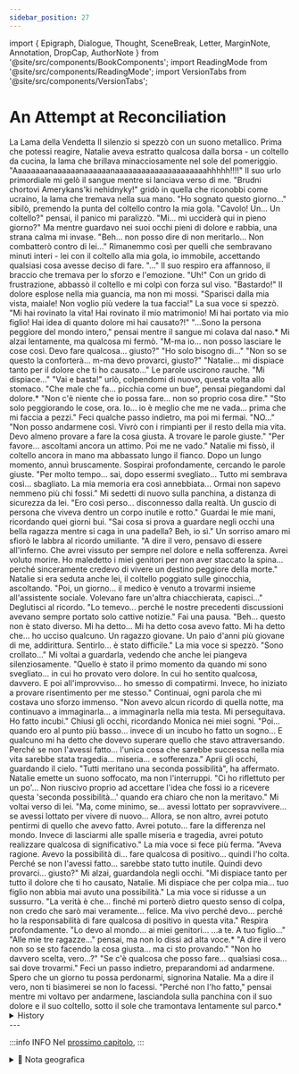 ```yaml
---
sidebar_position: 27
---
```


import { Epigraph, Dialogue, Thought, SceneBreak, Letter, MarginNote, Annotation, DropCap, AuthorNote } from '@site/src/components/BookComponents';
import ReadingMode from '@site/src/components/ReadingMode';
import VersionTabs from '@site/src/components/VersionTabs';

# An Attempt at Reconciliation

<VersionTabs>
  <div label="Prima Bozza">
La Lama della Vendetta
Il silenzio si spezzò con un suono metallico. Prima che potessi reagire, Natalie aveva estratto qualcosa dalla borsa - un coltello da cucina, la lama che brillava minacciosamente nel sole del pomeriggio.
"Aaaaaaaanaaaaaanaaaaaanaaaaaaaaaaaaaaaaaaaaahhhhh!!!!" Il suo urlo primordiale mi gelò il sangue mentre si lanciava verso di me.
"Brudni chortovi Amerykans'ki nehidnyky!" gridò in quella che riconobbi come ucraino, la lama che tremava nella sua mano.
"Ho sognato questo giorno..." sibilò, premendo la punta del coltello contro la mia gola.
"Cavolo! Un... Un coltello?" pensai, il panico mi paralizzò. "Mi... mi ucciderà qui in pieno giorno?"
Ma mentre guardavo nei suoi occhi pieni di dolore e rabbia, una strana calma mi invase.
"Beh... non posso dire di non meritarlo... Non combatterò contro di lei..."
Rimanemmo così per quelli che sembravano minuti interi - lei con il coltello alla mia gola, io immobile, accettando qualsiasi cosa avesse deciso di fare.
"..." Il suo respiro era affannoso, il braccio che tremava per lo sforzo e l'emozione.
"Uh!" Con un grido di frustrazione, abbassò il coltello e mi colpì con forza sul viso. "Bastardo!"
Il dolore esplose nella mia guancia, ma non mi mossi.
"Sparisci dalla mia vista, maiale! Non voglio più vedere la tua faccia!" La sua voce si spezzò. "Mi hai rovinato la vita! Hai rovinato il mio matrimonio! Mi hai portato via mio figlio! Hai idea di quanto dolore mi hai causato?!"
"...Sono la persona peggiore del mondo intero," pensai mentre il sangue mi colava dal naso.*
Mi alzai lentamente, ma qualcosa mi fermò. "M-ma io... non posso lasciare le cose così. Devo fare qualcosa... giusto?"
"Ho solo bisogno di..."
"Non so se questo la conforterà... m-ma devo provarci, giusto?"
"Natalie... mi dispiace tanto per il dolore che ti ho causato..." Le parole uscirono rauche. "Mi dispiace..."
"Vai e basta!" urlò, colpendomi di nuovo, questa volta allo stomaco.
"Che male che fa... picchia come un bue", pensai piegandomi dal dolore.*
"Non c'è niente che io possa fare... non so proprio cosa dire."
"Sto solo peggiorando le cose, ora. Io... io è meglio che me ne vada... prima che mi faccia a pezzi."
Feci qualche passo indietro, ma poi mi fermai.
"NO..."
"Non posso andarmene così. Vivrò con i rimpianti per il resto della mia vita. Devo almeno provare a fare la cosa giusta. A trovare le parole giuste."
"Per favore... ascoltami ancora un attimo. Poi me ne vado."
Natalie mi fissò, il coltello ancora in mano ma abbassato lungo il fianco. Dopo un lungo momento, annuì bruscamente.
Sospirai profondamente, cercando le parole giuste.
"Per molto tempo... sai, dopo essermi svegliato... Tutto mi sembrava così... sbagliato. La mia memoria era così annebbiata... Ormai non sapevo nemmeno più chi fossi."
Mi sedetti di nuovo sulla panchina, a distanza di sicurezza da lei.
"Ero così perso... disconnesso dalla realtà. Un guscio di persona che viveva dentro un corpo inutile e rotto."
Guardai le mie mani, ricordando quei giorni bui.
"Sai cosa si prova a guardare negli occhi una bella ragazza mentre si caga in una padella? Beh, io sì."
Un sorriso amaro mi sfiorò le labbra al ricordo umiliante.
"A dire il vero, pensavo di essere all'inferno. Che avrei vissuto per sempre nel dolore e nella sofferenza. Avrei voluto morire. Ho maledetto i miei genitori per non aver staccato la spina... perché sinceramente credevo di vivere un destino peggiore della morte."
Natalie si era seduta anche lei, il coltello poggiato sulle ginocchia, ascoltando.
"Poi, un giorno... il medico è venuto a trovarmi insieme all'assistente sociale. Volevano fare un'altra chiacchierata, capisci..."
Deglutisci al ricordo.
"Lo temevo... perché le nostre precedenti discussioni avevano sempre portato solo cattive notizie."
Fai una pausa.
"Beh... questo non è stato diverso. Mi ha detto... Mi ha detto cosa avevo fatto. Mi ha detto che... ho ucciso qualcuno. Un ragazzo giovane. Un paio d'anni più giovane di me, addirittura. Sentirlo... è stato difficile."
La mia voce si spezzò.
"Sono crollato..."
Mi voltai a guardarla, vedendo che anche lei piangeva silenziosamente.
"Quello è stato il primo momento da quando mi sono svegliato... in cui ho provato vero dolore. In cui ho sentito qualcosa, davvero. E poi all'improvviso... ho smesso di compatirmi. Invece, ho iniziato a provare risentimento per me stesso."
Continuai, ogni parola che mi costava uno sforzo immenso.
"Non avevo alcun ricordo di quella notte, ma continuavo a immaginarla... a immaginarla nella mia testa. Mi perseguitava. Ho fatto incubi."
Chiusi gli occhi, ricordando Monica nei miei sogni.
"Poi... quando ero al punto più basso... invece di un incubo ho fatto un sogno... E qualcuno mi ha detto che dovevo superare quello che stavo attraversando. Perché se non l'avessi fatto... l'unica cosa che sarebbe successa nella mia vita sarebbe stata tragedia... miseria... e sofferenza."
Aprii gli occhi, guardando il cielo.
"Tutti meritano una seconda possibilità", ha affermato.
Natalie emette un suono soffocato, ma non l'interruppi.
"Ci ho riflettuto per un po'... Non riuscivo proprio ad accettare l'idea che fossi io a ricevere questa 'seconda possibilità...' quando era chiaro che non la meritavo."
Mi voltai verso di lei.
"Ma, come minimo, se... avessi lottato per sopravvivere... se avessi lottato per vivere di nuovo... Allora, se non altro, avrei potuto pentirmi di quello che avevo fatto. Avrei potuto... fare la differenza nel mondo. Invece di lasciarmi alle spalle miseria e tragedia, avrei potuto realizzare qualcosa di significativo."
La mia voce si fece più ferma.
"Aveva ragione. Avevo la possibilità di... fare qualcosa di positivo... quindi l'ho colta. Perché se non l'avessi fatto... sarebbe stato tutto inutile. Quindi devo provarci... giusto?"
Mi alzai, guardandola negli occhi.
"Mi dispiace tanto per tutto il dolore che ti ho causato, Natalie. Mi dispiace che per colpa mia... tuo figlio non abbia mai avuto una possibilità."
La mia voce si ridusse a un sussurro.
"La verità è che... finché mi porterò dietro questo senso di colpa, non credo che sarò mai veramente... felice. Ma vivo perché devo... perché ho la responsabilità di fare qualcosa di positivo in questa vita."
Respira profondamente.
"Lo devo al mondo... ai miei genitori... ...a te. A tuo figlio..."
"Alle mie tre ragazze..." pensai, ma non lo dissi ad alta voce.*
"A dire il vero non so se sto facendo la cosa giusta... ma ci sto provando."
"Non ho davvero scelta, vero...?"
"Se c'è qualcosa che posso fare... qualsiasi cosa... sai dove trovarmi."
Feci un passo indietro, preparandomi ad andarmene.
Spero che un giorno tu possa perdonarmi, signorina Natalie. Ma a dire il vero, non ti biasimerei se non lo facessi.
"Perché non l'ho fatto," pensai mentre mi voltavo per andarmene, lasciandola sulla panchina con il suo dolore e il suo coltello, sotto il sole che tramontava lentamente sul parco.*
  </div>
    <div label="s">
</div>
</VersionTabs>

  <details>
	<summary>History</summary>
Natalie...
Natale Aaaaaaaanaaaaaanaaaaaanaaaaaaaaaaaaaaaaaaaaahhhhh!!!!
Natalie Brudni chortovi Amerykans ki nehidnyky!
Natalie I dreamed of this day...
Tobia (Holy shit! A... A knife?)
Tobia (Is she... is she just going to kill me right here in broad daylight?)
Tobia (Well... can't say I don't deserve it... I won't fight her...)
Natalie...
Natalie Ugh
Natalie Bastard!
Notalie Get out of my sight, pig! I never want to see your face again!
Natalie You ruined my life! You ruined my marriage! You took my boy from me! Do you have any idea how much pain you've caused me?!
(...I'm the worst person in the entire world.)
(B-Bot I... I can't just leave it like this. I need to do something... right?)
(I just need to...)
(I don't know if this will comfort her... b-but I have to try, right?)
Tobia Natalie... I'm so sorry for the pain I've caused you...
Tobia I'm sorry...
Natalie Just go!
Tobia (Fuck that hurt... she hits like an ox.)
(There's nothing I can do... I just don't know what to say.)
(I'm only making things worse, now. I... I'd better just go... before she beats the living shit out of me.)
(No...)
(I can't just leave like this. I'll live with regret for the rest of my life. I have to at least try to make it right. To find the right words.)
Please... hear me out for just one more moment. Then I'll go.
*Sigh*
For along time... you know, after I woke up...
Everything felt so... wrong. My memory was so foggy... I hardly even knew who I was anymore.
I was so lost... disconnected from reality. A shell of a person living inside some useless, broken body.
Do you know what It's like to look a cute girl in the eye while you shit into a pan? Well, I do.
To be honest, I thought I was in hell. That I'd live forever in pain and suffering. I wished I were dead. I cursed my own parents for not pulling the plug... because I honestly believed that I was living a fate worse than death.
Then, one day... the doc visited me along with my case worker. They wanted to have another chat, you see...
I dreaded it... because our previous discussions only ever brought bad news.
Well...
This one was no different. He told me...
He told me what I'd done. He told me that I... killed someone. A young guy. Couple years younger than me, even. Hearing that... it was hard.
I broke down...
That was the first moment since I'd woken up... that I felt real pain. That I'd felt anything, really. And then suddenly I just... I stopped pitying myself.
Instead, I started resenting myself.
I had no memory of that night, but I kept picturing it... imagining it in my head. It haunted me. I had nightmares.
Then... when I was at my lowest... instead of a nightmare I had a dream...
And someone told me I needed to overcome what I was going through. Because if I
didn't... then the only thing that came of my life was tragedy... misery... and suffering.
"Everyone deserves a second chance," she said.
I pondered this for a while...
I just couldn't accept the idea that I'd be the one given this "second chance...' when I so clearly didn't deserve it.
But, at the very least if I... fought to survive... if I fought to live again...
Then, if nothing else I could repent for what I'd done. I could... make a difference in the world. Rather than leaving behind misery and tragedy I could accomplish something meaningful.
She was right. I had a chance to... do something positive.
...so I took tt.
Because If I didn't... then it was all for naught. So I have to try... right?
I'm so sorry for all the pain I've caused you, Natalie. I'm sorry that because of me...
your son never had a chance.
The truth is... as long as I carry this guilt I don't think I'll ever truly be... happy.
But I live because I have to... because I have a responsibility to make something
positive out of this life.
I owe it to the world... to my parents...
...to you. To your Son...
(To my three girls...)
To be honest I don't know if I'm doing the right thing... but I'm trying.
(I don't really have a choice, do I...?)
If there's anything I can do... anything at all... you know where to find me.
I hope that you can forgive me someday, Miss Natalie. But to be honest, I wouldn't blame you If you didn't.
Tobia (Because I haven't.)

</details>
---

:::info INFO
Nel [prossimo capitolo](./chapter2), 
:::

<details>
<summary>📍 Nota geografica</summary>


</details>																																												 